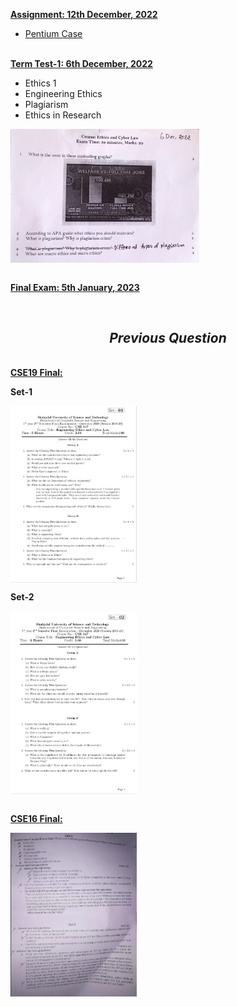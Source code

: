 <b><u>Assignment: 12th December, 2022</u></b>

- [Pentium Case](Assignment_on_Ethics_CyberLaw.pdf)

<br><b><u>Term Test-1: 6th December, 2022</u></b>

- Ethics 1
- Engineering Ethics
- Plagiarism
- Ethics in Research

<img src = "Question/TT1.jpeg" align="center" alt="TT1 Question" width = "60%" height = "60%">

<br><b><u>Final Exam: 5th January, 2023</u></b>

<br><h2 align = "center"><i>Previous Question</i></h2>

<br><b><u>CSE19 Final:</u></b>

**Set-1**

<img src = "Question/CSE19_Final_Set1.jpeg" align="center" alt="TT1 Question" width = "40%" height = "30%">

<br>

**Set-2**

<img src = "Question/CSE19_Final_Set2.jpeg" align="center" alt="TT1 Question" width = "40%" height = "60%">

<br><b><u>CSE16 Final:</u></b>

<img src = "Question/CSE16_Final.jpeg" align="center" alt="TT1 Question" width = "40%" height = "60%">